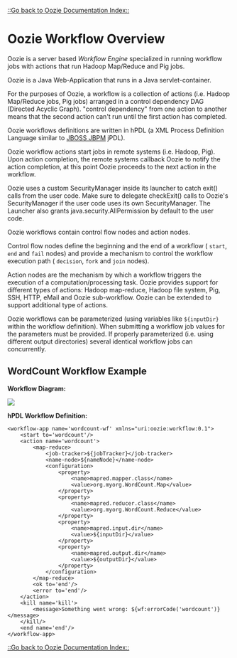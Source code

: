 

[::Go back to Oozie Documentation Index::](index.html)

# Oozie Workflow Overview

Oozie is a server based _Workflow Engine_ specialized in running workflow jobs with actions that run Hadoop Map/Reduce
and Pig jobs.

Oozie is a Java Web-Application that runs in a Java servlet-container.

For the purposes of Oozie, a workflow is a collection of actions (i.e. Hadoop Map/Reduce jobs, Pig jobs) arranged in
a control dependency DAG (Directed Acyclic Graph). "control dependency" from one action to another means that the second
action can't run until the first action has completed.

Oozie workflows definitions are written in hPDL (a XML Process Definition Language similar to
[JBOSS JBPM](http://www.jboss.org/jbossjbpm/) jPDL).

Oozie workflow actions start jobs in remote systems (i.e. Hadoop, Pig). Upon action completion, the remote systems
callback Oozie to notify the action completion, at this point Oozie proceeds to the next action in the workflow.

Oozie uses a custom SecurityManager inside its launcher to catch exit() calls from the user code. Make sure to delegate checkExit()
calls to Oozie's SecurityManager if the user code uses its own SecurityManager. The Launcher also grants java.security.AllPermission
by default to the user code.

Oozie workflows contain control flow nodes and action nodes.

Control flow nodes define the beginning and the end of a workflow ( `start`, `end` and `fail` nodes) and provide a
mechanism to control the workflow execution path ( `decision`, `fork` and `join` nodes).

Action nodes are the mechanism by which a workflow triggers the execution of a computation/processing task. Oozie
provides support for different types of actions: Hadoop map-reduce, Hadoop file system, Pig, SSH, HTTP, eMail and
Oozie sub-workflow. Oozie can be extended to support additional type of actions.

Oozie workflows can be parameterized (using variables like `${inputDir}` within the workflow definition). When
submitting a workflow job values for the parameters must be provided. If properly parameterized (i.e. using different
output directories) several identical workflow jobs can concurrently.

## WordCount Workflow Example

**Workflow Diagram:**

<img src="./DG_Overview.png"/>

**hPDL Workflow Definition:**


```
<workflow-app name='wordcount-wf' xmlns="uri:oozie:workflow:0.1">
    <start to='wordcount'/>
    <action name='wordcount'>
        <map-reduce>
            <job-tracker>${jobTracker}</job-tracker>
            <name-node>${nameNode}</name-node>
            <configuration>
                <property>
                    <name>mapred.mapper.class</name>
                    <value>org.myorg.WordCount.Map</value>
                </property>
                <property>
                    <name>mapred.reducer.class</name>
                    <value>org.myorg.WordCount.Reduce</value>
                </property>
                <property>
                    <name>mapred.input.dir</name>
                    <value>${inputDir}</value>
                </property>
                <property>
                    <name>mapred.output.dir</name>
                    <value>${outputDir}</value>
                </property>
            </configuration>
        </map-reduce>
        <ok to='end'/>
        <error to='end'/>
    </action>
    <kill name='kill'>
        <message>Something went wrong: ${wf:errorCode('wordcount')}</message>
    </kill/>
    <end name='end'/>
</workflow-app>
```

[::Go back to Oozie Documentation Index::](index.html)


